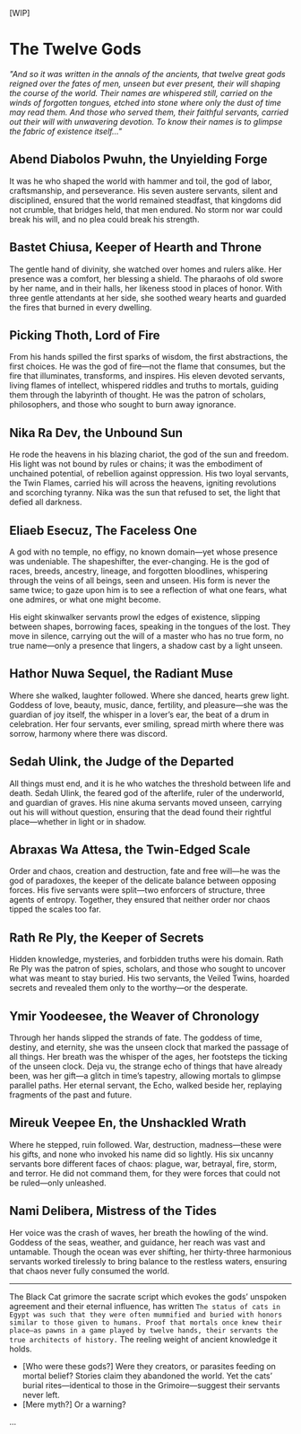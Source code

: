 [WIP]

# The Twelve Gods
*"And so it was written in the annals of the ancients, that twelve great gods reigned over the fates of men, unseen but ever present, their will shaping the course of the world. Their names are whispered still, carried on the winds of forgotten tongues, etched into stone where only the dust of time may read them. And those who served them, their faithful servants, carried out their will with unwavering devotion. To know their names is to glimpse the fabric of existence itself…"*

## Abend Diabolos Pwuhn, the Unyielding Forge
It was he who shaped the world with hammer and toil, the god of labor, craftsmanship, and perseverance. His seven austere servants, silent and disciplined, ensured that the world remained steadfast, that kingdoms did not crumble, that bridges held, that men endured. No storm nor war could break his will, and no plea could break his strength.

## Bastet Chiusa, Keeper of Hearth and Throne
The gentle hand of divinity, she watched over homes and rulers alike. Her presence was a comfort, her blessing a shield. The pharaohs of old swore by her name, and in their halls, her likeness stood in places of honor. With three gentle attendants at her side, she soothed weary hearts and guarded the fires that burned in every dwelling.

## Picking Thoth, Lord of Fire
From his hands spilled the first sparks of wisdom, the first abstractions, the first choices. He was the god of fire—not the flame that consumes, but the fire that illuminates, transforms, and inspires. His eleven devoted servants, living flames of intellect, whispered riddles and truths to mortals, guiding them through the labyrinth of thought. He was the patron of scholars, philosophers, and those who sought to burn away ignorance.

## Nika Ra Dev, the Unbound Sun
He rode the heavens in his blazing chariot, the god of the sun and freedom. His light was not bound by rules or chains; it was the embodiment of unchained potential, of rebellion against oppression. His two loyal servants, the Twin Flames, carried his will across the heavens, igniting revolutions and scorching tyranny. Nika was the sun that refused to set, the light that defied all darkness.

## Eliaeb Esecuz, The Faceless One
A god with no temple, no effigy, no known domain—yet whose presence was undeniable. The shapeshifter, the ever-changing. He is the god of races, breeds, ancestry, lineage, and forgotten bloodlines, whispering through the veins of all beings, seen and unseen. His form is never the same twice; to gaze upon him is to see a reflection of what one fears, what one admires, or what one might become.

His eight skinwalker servants prowl the edges of existence, slipping between shapes, borrowing faces, speaking in the tongues of the lost. They move in silence, carrying out the will of a master who has no true form, no true name—only a presence that lingers, a shadow cast by a light unseen.

## Hathor Nuwa Sequel, the Radiant Muse
Where she walked, laughter followed. Where she danced, hearts grew light. Goddess of love, beauty, music, dance, fertility, and pleasure—she was the guardian of joy itself, the whisper in a lover’s ear, the beat of a drum in celebration. Her four servants, ever smiling, spread mirth where there was sorrow, harmony where there was discord.

## Sedah Ulink, the Judge of the Departed
All things must end, and it is he who watches the threshold between life and death. Sedah Ulink, the feared god of the afterlife, ruler of the underworld, and guardian of graves. His nine akuma servants moved unseen, carrying out his will without question, ensuring that the dead found their rightful place—whether in light or in shadow.

## Abraxas Wa Attesa, the Twin-Edged Scale
Order and chaos, creation and destruction, fate and free will—he was the god of paradoxes, the keeper of the delicate balance between opposing forces. His five servants were split—two enforcers of structure, three agents of entropy. Together, they ensured that neither order nor chaos tipped the scales too far.

## Rath Re Ply, the Keeper of Secrets
Hidden knowledge, mysteries, and forbidden truths were his domain. Rath Re Ply was the patron of spies, scholars, and those who sought to uncover what was meant to stay buried. His two servants, the Veiled Twins, hoarded secrets and revealed them only to the worthy—or the desperate.

## Ymir Yoodeesee, the Weaver of Chronology
Through her hands slipped the strands of fate. The goddess of time, destiny, and eternity, she was the unseen clock that marked the passage of all things. Her breath was the whisper of the ages, her footsteps the ticking of the unseen clock. Deja vu, the strange echo of things that have already been, was her gift—a glitch in time’s tapestry, allowing mortals to glimpse parallel paths. Her eternal servant, the Echo, walked beside her, replaying fragments of the past and future.

## Mireuk Veepee En, the Unshackled Wrath
Where he stepped, ruin followed. War, destruction, madness—these were his gifts, and none who invoked his name did so lightly. His six uncanny servants bore different faces of chaos: plague, war, betrayal, fire, storm, and terror. He did not command them, for they were forces that could not be ruled—only unleashed.

## Nami Delibera, Mistress of the Tides
Her voice was the crash of waves, her breath the howling of the wind. Goddess of the seas, weather, and guidance, her reach was vast and untamable. Though the ocean was ever shifting, her thirty-three harmonious servants worked tirelessly to bring balance to the restless waters, ensuring that chaos never fully consumed the world.

---  

The Black Cat grimore the sacrate script which evokes the gods’ unspoken agreement and their eternal influence, has written `The status of cats in Egypt was such that they were often mummified and buried with honors similar to those given to humans. Proof that mortals once knew their place—as pawns in a game played by twelve hands, their servants the true architects of history.` The reeling weight of ancient knowledge it holds. 

- [Who were these gods?] Were they creators, or parasites feeding on mortal belief? Stories claim they abandoned the world. Yet the cats’ burial rites—identical to those in the Grimoire—suggest their servants never left.
- [Mere myth?] Or a warning?

...

